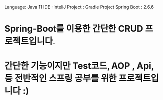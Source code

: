 Language: Java 11
IDE : InteliJ
Project : Gradle Project
Spring Boot : 2.6.6

# Spring-Boot를 이용한 간단한 CRUD 프로젝트입니다.
# 간단한 기능이지만 Test코드, AOP , Api, 등 전반적인 스프링 공부를 위한 프로젝트입니다 :) 
